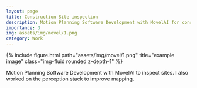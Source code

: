 ```yaml
---
layout: page
title: Construction Site inspection
description: Motion Planning Software Development with MovelAI for construction site inspection
importance: 3
img: assets/img/movel/1.png
category: Work
---
```



<div class="row">
    <div class="col-sm mt-3 mt-md-0">
        {% include figure.html path="assets/img/movel/1.png" title="example image" class="img-fluid rounded z-depth-1" %}
    </div>
</div>



Motion Planning Software Development with MovelAI to inspect sites. I also worked on the perception stack to improve mapping.


